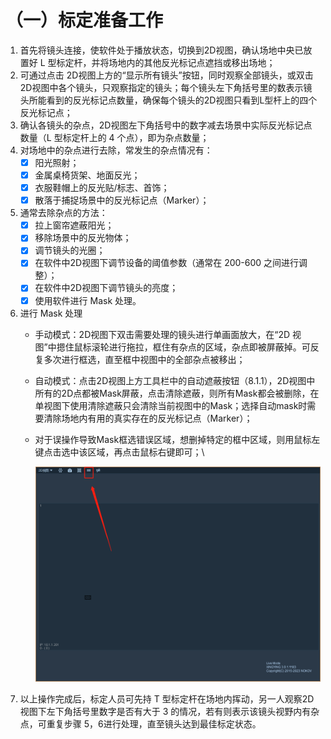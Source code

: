 # （一）标定准备工作

1. 首先将镜头连接，使软件处于播放状态，切换到2D视图，确认场地中央已放置好 L 型标定杆，并将场地内的其他反光标记点遮挡或移出场地；
2. 可通过点击 2D视图上方的“显示所有镜头”按钮，同时观察全部镜头，或双击2D视图中各个镜头，只观察指定的镜头；每个镜头左下角括号里的数表示镜头所能看到的反光标记点数量，确保每个镜头的2D视图只看到L型杆上的四个反光标记点；
3. 确认各镜头的杂点，2D视图左下角括号中的数字减去场景中实际反光标记点数量（L 型标定杆上的 4 个点），即为杂点数量；
4. 对场地中的杂点进行去除，常发生的杂点情况有：
   * [x] 阳光照射；
   * [x] 金属桌椅货架、地面反光；
   * [x] 衣服鞋帽上的反光贴/标志、首饰；
   * [x] 散落于捕捉场景中的反光标记点（Marker）；
5. 通常去除杂点的方法：
   * [x] 拉上窗帘遮蔽阳光；
   * [x] 移除场景中的反光物体；
   * [x] 调节镜头的光圈；
   * [x] 在软件中2D视图下调节设备的阈值参数（通常在 200-600 之间进行调整）；
   * [x] 在软件中2D视图下调节镜头的亮度；
   * [x] 使用软件进行 Mask 处理。
6. 进行 Mask 处理
   * 手动模式：2D视图下双击需要处理的镜头进行单画面放大，在“2D 视图”中摁住鼠标滚轮进行拖拉，框住有杂点的区域，杂点即被屏蔽掉。可反复多次进行框选，直至框中视图中的全部杂点被移出；
   * 自动模式：点击2D视图上方工具栏中的自动遮蔽按钮（8.1.1），2D视图中所有的2D点都被Mask屏蔽，点击清除遮蔽，则所有Mask都会被删除，在单视图下使用清除遮蔽只会清除当前视图中的Mask；选择自动mask时需要清除场地内有用的真实存在的反光标记点（Marker）；
   *   对于误操作导致Mask框选错误区域，想删掉特定的框中区域，则用鼠标左键点击选中该区域，再点击鼠标右键即可；\


       ![8.1.1](<../.gitbook/assets/0 (3).png>)
7. 以上操作完成后，标定人员可先持 T 型标定杆在场地内挥动，另一人观察2D 视图下左下角括号里数字是否有大于 3 的情况，若有则表示该镜头视野内有杂点，可重复步骤 5，6进行处理，直至镜头达到最佳标定状态。

#### &#x20;<a href="#toc24216" id="toc24216"></a>
